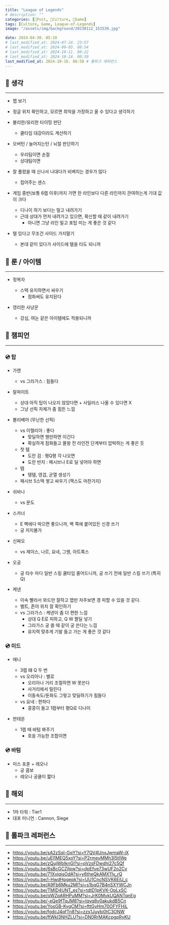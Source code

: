 ```yaml
---
title: "League of Legends"
# description: ""
categories: [📀Post, 🍋Culture, 🍋Game]
tags: [Culture, Game, League-of-Legends]
image: "/assets/img/background/20230112_151539.jpg"

date: 2024-04-30. 05:10
# last_modified_at: 2024-07-24. 23:57
# last_modified_at: 2024-09-03. 08:54
# last_modified_at: 2024-10-11. 08:22
# last_modified_at: 2024-10-14. 00:30
last_modified_at: 2024-10-16. 06:50 # 롤파크 레퍼런스
---
```


## 📀 생각

---

- 맵 보기
- 정글 위치 확인하고, 모르면 최악을 가정하고 올 수 있다고 생각하기
- 불리한/유리한 타이밍 판단
  - 쿨타임 대강이라도 계산하기

- 오버턴 / 늘어지는턴 / 뇌절 판단하기
  - 우리팀이면 손절
  - 상대팀이면

- 잘 풀렸을 때 신나서 나대다가 비벼지는 경우가 많다
  - 접어주는 센스

- 게임 중반(보통 6렙 이후)까지 가면 한 라인보다 다른 라인까지 관여하는게 기대 값이 크다
  - 디나이 하기 보다는 밀고 내려가기
  - 근데 상대가 먼저 내려가고 있으면, 확신할 때 같이 내려가기
    - 아니면 그냥 라인 밀고 포탑 미는 게 좋은 것 같다

- 텔 있다고 무조건 사이드 가지말기
  - 본대 같이 있다가 사이드에 텔을 타도 되니까

## 📀 룬 / 아이템

---

- 정복자
  - 스택 유지하면서 싸우기
    - 점화써도 유지된다

- 영리한 사냥꾼
  - 강심, 여눈 같은 아이템에도 적용되니까

## 📀 챔피언

---

### 💿 탑

- 가렌
  - vs 그라가스 : 힘들다

- 말파이트
  - 상대 아직 탑이 나오지 않았다면 + 사일러스 나올 수 있다면 X
  - 그냥 선픽 자체가 좀 힘든 느낌

- 볼리베어 (무난한 선픽)
  - vs 이렐리아 : 좋다
    - 맞딜하면 웬만하면 이긴다
    - 확실하게 점화들고 몰왕 전 라인전 단계부터 압박하는 게 좋은 듯
  - 첫 템
    - 도란 검 : 평Q평 각 나오면
    - 도란 반지 : 패시브나 E로 딜 넣어야 하면
  - 템
    - 탱템, 영겁, 균열 생성기
  - 패시브 5스택 쌓고 싸우기 (잭스도 마찬가지)

- 쉬바나
  - vs 문도

- 스카너
  - E 벽에다 박으면 좋으니까, 벽 쪽에 붙어있든 신경 쓰기
  - 궁 저지불가

- 신짜오
  - vs 제이스, 나르, 요네, 그웬, 아트록스

- 오공
  - 궁 타수 마다 일반 스킬 쿨타임 줄어드니까, 궁 쓰기 전에 일반 스킬 쓰기 (특히 Q)

- 케넨
  - 이속 빨라서 와드만 잘하고 맵만 자주보면 갱 피할 수 있을 것 같다.
  - 벨트, 존야 위치 잘 확인하기
  - vs 그라가스 : 케넨이 좀 더 편한 느낌
    - 상대 Q E로 피하고, Q W 짤딜 넣기
    - 그라가스 궁 쓸 때 같이 궁 쓴다는 느낌
    - 유지력 맞추게 기발 들고 가는 게 좋은 것 같다

### 💿 미드

- 애니
  - 3렙 떄 Q 두 번
  - vs 오리아나 : 별로
    - 오리아나 거리 조절하면 W 못쓴다
    - 사거리에서 밀린다
    - 이동속도/둔화도 그렇고 맞딜하기가 힘들다
  - vs 요네 : 편하다
    - 콩콩이 들고 1렙부터 평Q로 디나이

- 판테온
  - 1렙 때 바텀 봐주기
    - 호응 가능한 조합이면

### 💿 바텀

- 미스 포츈 + 레오나
  - 궁 콤보
  - 레오나 궁쿨이 짧다

## 📀 해외

---

- 1차 타워 : Tier1
- 대포 미니언 : Cannon, Siege

## 📀 롤파크 레퍼런스

---

- <https://youtu.be/sA2zSql-GqY?si=Y7QV4UnxJwmaW-iX>
- <https://youtu.be/uEl1MEQ5xoY?si=P2rmevMMh3I5tIWe>
- <https://youtu.be/zQujWbIknGI?si=pVzsFDwdhi27c5Qf>
- <https://youtu.be/6sBcGCZjIpw?si=dpEfve73wUF2o2Cv>
- <https://youtu.be/71XvjqisOdA?si=y6theQkAMX11v_rQ>
- <https://youtu.be/l-HwdHpgepk?si=UU1CncNSVK6EiU_c>
- <https://youtu.be/A9Fb6Mku2MI?si=s1bqG7B4nSXYWCJn>
- <https://youtu.be/TMID4UNT_es?si=tdtD1pKVK-OpLxSC>
- <https://youtu.be/qWZpARHPuMM?si=JrK0MvkUQANTqnEg>
- <https://youtu.be/-eQe9fTqJM8?si=Iqvq8v0akukdB5Cn>
- <https://youtu.be/YosGB-KygCM?si=fttGyHm70OFYFHiL>
- <https://youtu.be/fgdcJ4qfTn8?si=zzs1Juybi0tC3ONW>
- <https://youtu.be/ftWkI3NHZLU?si=DN0RrMAKcpgpRyKU>
